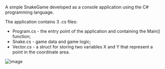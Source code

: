 A simple SnakeGame developed as a console application using the C# programming language.

The application contains 3 .cs files:
* Program.cs - the entry point of the application and containing the Main() function;
* Snake.cs - game data and game logic;
* Vector.cs - a struct for storing two variables X and Y that represent a point in the coordinate area.

![image](https://github.com/user-attachments/assets/41c136f6-750d-41eb-98c9-99d562bc627f)
